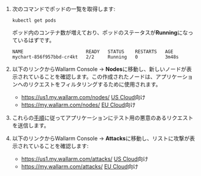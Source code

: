 1. 次のコマンドでポッドの一覧を取得します:

    ```
    kubectl get pods
    ```

    ポッド内のコンテナ数が増えており、ポッドのステータスが**Running**になっているはずです。

    ```
    NAME                       READY   STATUS    RESTARTS   AGE
    mychart-856f957bbd-cr4kt   2/2     Running   0          3m48s
    ```
2. 以下のリンクからWallarm Console → **Nodes**に移動し、新しいノードが表示されていることを確認します。この作成されたノードは、アプリケーションへのリクエストをフィルタリングするために使用されます。
    * https://us1.my.wallarm.com/nodes/ [US Cloud](../../../about-wallarm/overview.md#us-cloud)向け
    * https://my.wallarm.com/nodes/ [EU Cloud](../../../about-wallarm/overview.md#eu-cloud)向け
3. これらの[手順](../../../admin-en/uat-checklist-en.md/#node-registers-attacks)に従ってアプリケーションにテスト用の悪意のあるリクエストを送信します。
4. 以下のリンクからWallarm Console → **Attacks**に移動し、リストに攻撃が表示されていることを確認します:
    * https://us1.my.wallarm.com/attacks/ [US Cloud](../../../about-wallarm/overview.md#us-cloud)向け
    * https://my.wallarm.com/attacks/ [EU Cloud](../../../about-wallarm/overview.md#eu-cloud)向け